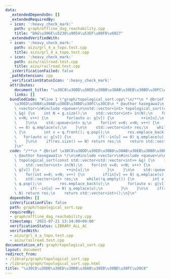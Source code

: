 ```yaml
---
data:
  _extendedDependsOn: []
  _extendedRequiredBy:
  - icon: ':heavy_check_mark:'
    path: graph/offline_dag_reachability.cpp
    title: "DAG\u306E\u5230\u9054\u53EF\u80FD\u6027"
  _extendedVerifiedWith:
  - icon: ':heavy_check_mark:'
    path: aizu/grl_4_a_topo.test.cpp
    title: aizu/grl_4_a_topo.test.cpp
  - icon: ':heavy_check_mark:'
    path: aizu/railroad.test.cpp
    title: aizu/railroad.test.cpp
  _isVerificationFailed: false
  _pathExtension: cpp
  _verificationStatusIcon: ':heavy_check_mark:'
  attributes:
    document_title: "\u30C8\u30DD\u30ED\u30B8\u30AB\u30EB\u30BD\u30FC\u30C8"
    links: []
  bundledCode: "#line 1 \"graph/topological_sort.cpp\"\n/**\n * @brief \u30C8\u30DD\
    \u30ED\u30B8\u30AB\u30EB\u30BD\u30FC\u30C8\n * @author hasegawa1\n */\n\n#include\
    \ <vector>\n#include <queue>\n\nstd::vector<int> topological_sort(const std::vector<std::vector<int>>\
    \ &g) {\n    int N = g.size();\n    std::vector<int> in(N);\n    for(int v=0;\
    \ v<N; v++) {\n        for(auto u: g[v]) {\n            ++in[u];\n        }\n\
    \    }\n\n    std::queue<int> q;\n    for(int v=0; v<N; v++) {\n        if(in[v]\
    \ == 0) q.emplace(v);\n    }\n\n    std::vector<int> res;\n    while(!q.empty())\
    \ {\n        int v = q.front(); q.pop();\n        res.emplace_back(v);\n     \
    \   for(auto u: g[v]) {\n            if(--in[u] == 0) q.emplace(u);\n        }\n\
    \    }\n\n    if(res.size() == N) return res;\n    return std::vector<int>();\n\
    }\n"
  code: "/**\n * @brief \u30C8\u30DD\u30ED\u30B8\u30AB\u30EB\u30BD\u30FC\u30C8\n *\
    \ @author hasegawa1\n */\n\n#include <vector>\n#include <queue>\n\nstd::vector<int>\
    \ topological_sort(const std::vector<std::vector<int>> &g) {\n    int N = g.size();\n\
    \    std::vector<int> in(N);\n    for(int v=0; v<N; v++) {\n        for(auto u:\
    \ g[v]) {\n            ++in[u];\n        }\n    }\n\n    std::queue<int> q;\n\
    \    for(int v=0; v<N; v++) {\n        if(in[v] == 0) q.emplace(v);\n    }\n\n\
    \    std::vector<int> res;\n    while(!q.empty()) {\n        int v = q.front();\
    \ q.pop();\n        res.emplace_back(v);\n        for(auto u: g[v]) {\n      \
    \      if(--in[u] == 0) q.emplace(u);\n        }\n    }\n\n    if(res.size() ==\
    \ N) return res;\n    return std::vector<int>();\n}\n"
  dependsOn: []
  isVerificationFile: false
  path: graph/topological_sort.cpp
  requiredBy:
  - graph/offline_dag_reachability.cpp
  timestamp: '2021-07-21 13:34:00+09:00'
  verificationStatus: LIBRARY_ALL_AC
  verifiedWith:
  - aizu/grl_4_a_topo.test.cpp
  - aizu/railroad.test.cpp
documentation_of: graph/topological_sort.cpp
layout: document
redirect_from:
- /library/graph/topological_sort.cpp
- /library/graph/topological_sort.cpp.html
title: "\u30C8\u30DD\u30ED\u30B8\u30AB\u30EB\u30BD\u30FC\u30C8"
---
```

